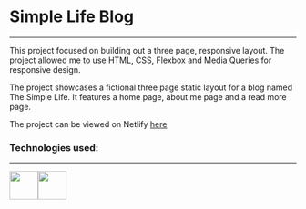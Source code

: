 # Simple Life Blog

<hr>

This project focused on building out a three page, responsive layout.
The project allowed me to use HTML, CSS, Flexbox and Media Queries for responsive design.

The project showcases a fictional three page static layout for a blog named The Simple Life.
It features a home page, about me page and a read more page.

The project can be viewed on Netlify <a href="https://app.netlify.com/sites/gleeful-sunshine-a17169/overview" target="_blank">here</a>

### Technologies used:

<hr>
<img height=50 src="https://cdn.jsdelivr.net/gh/devicons/devicon/icons/html5/html5-original.svg" /><img height=50 src="https://cdn.jsdelivr.net/gh/devicons/devicon/icons/css3/css3-original.svg" />
